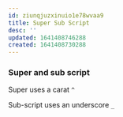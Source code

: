 ```yaml
---
id: ziunqjuzxinuio1e78wvaa9
title: Super Sub Script
desc: ''
updated: 1641408746288
created: 1641408730288
---
```



### Super and sub script

Super uses a carat `^`

Sub-script uses an underscore `_`
